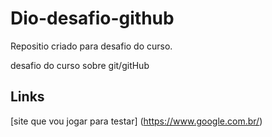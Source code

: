 # Dio-desafio-github
Repositio criado para desafio do curso.


desafio do curso sobre git/gitHub

## Links
[site que vou jogar para testar] (https://www.google.com.br/)
